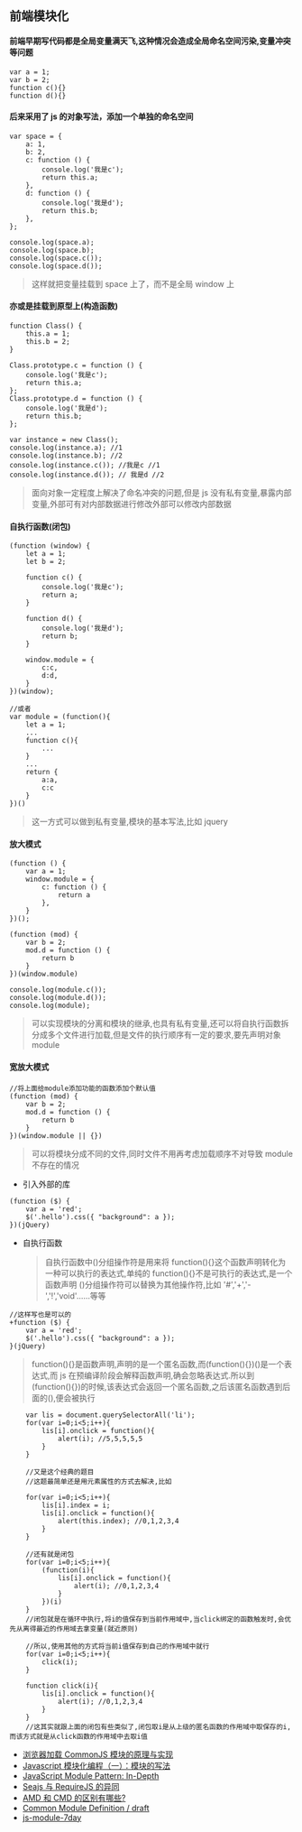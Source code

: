 ## 前端模块化

#### 前端早期写代码都是全局变量满天飞,这种情况会造成全局命名空间污染,变量冲突等问题

```
var a = 1;
var b = 2;
function c(){}
function d(){}
```

#### 后来采用了 js 的对象写法，添加一个单独的命名空间

```
var space = {
    a: 1,
    b: 2,
    c: function () {
        console.log('我是c');
        return this.a;
    },
    d: function () {
        console.log('我是d');
        return this.b;
    },
};

console.log(space.a);
console.log(space.b);
console.log(space.c());
console.log(space.d());
```

> 这样就把变量挂载到 space 上了，而不是全局 window 上

#### 亦或是挂载到原型上(构造函数)

```
function Class() {
    this.a = 1;
    this.b = 2;
}

Class.prototype.c = function () {
    console.log('我是c');
    return this.a;
};
Class.prototype.d = function () {
    console.log('我是d');
    return this.b;
};

var instance = new Class();
console.log(instance.a); //1
console.log(instance.b); //2
console.log(instance.c()); //我是c //1
console.log(instance.d()); // 我是d //2
```

> 面向对象一定程度上解决了命名冲突的问题,但是 js 没有私有变量,暴露内部变量,外部可有对内部数据进行修改外部可以修改内部数据

#### 自执行函数(闭包)

```
(function (window) {
    let a = 1;
    let b = 2;

    function c() {
        console.log('我是c');
        return a;
    }

    function d() {
        console.log('我是d');
        return b;
    }

    window.module = {
        c:c,
        d:d,
    }
})(window);

//或者
var module = (function(){
    let a = 1;
    ...
    function c(){
        ...
    }
    ...
    return {
        a:a,
        c:c
    }
})()
```

> 这一方式可以做到私有变量,模块的基本写法,比如 jquery

#### 放大模式

```
(function () {
    var a = 1;
    window.module = {
        c: function () {
            return a
        },
    }
})();

(function (mod) {
    var b = 2;
    mod.d = function () {
        return b
    }
})(window.module)

console.log(module.c());
console.log(module.d());
console.log(module);
```

> 可以实现模块的分离和模块的继承,也具有私有变量,还可以将自执行函数拆分成多个文件进行加载,但是文件的执行顺序有一定的要求,要先声明对象 module

#### 宽放大模式

```
//将上面给module添加功能的函数添加个默认值
(function (mod) {
    var b = 2;
    mod.d = function () {
        return b
    }
})(window.module || {})
```

> 可以将模块分成不同的文件,同时文件不用再考虑加载顺序不对导致 module 不存在的情况

- 引入外部的库

```
(function ($) {
    var a = 'red';
    $('.hello').css({ "background": a });
})(jQuery)
```

- 自执行函数
  > 自执行函数中()分组操作符是用来将 function(){}这个函数声明转化为一种可以执行的表达式,单纯的 function(){}不是可执行的表达式,是一个函数声明
  > ()分组操作符可以替换为其他操作符,比如 '#','+','-','!','void'......等等

```
//这样写也是可以的
+function ($) {
    var a = 'red';
    $('.hello').css({ "background": a });
}(jQuery)
```

> function(){}是函数声明,声明的是一个匿名函数,而(function(){})()是一个表达式,而 js 在预编译阶段会解释函数声明,确会忽略表达式.所以到(function(){})的时候,该表达式会返回一个匿名函数,之后该匿名函数遇到后面的(),便会被执行

```
    var lis = document.querySelectorAll('li');
    for(var i=0;i<5;i++){
        lis[i].onclick = function(){
            alert(i); //5,5,5,5,5
        }
    }

    //又是这个经典的题目
    //这题最简单还是用元素属性的方式去解决,比如

    for(var i=0;i<5;i++){
        lis[i].index = i;
        lis[i].onclick = function(){
            alert(this.index); //0,1,2,3,4
        }
    }

    //还有就是闭包
    for(var i=0;i<5;i++){
        (function(i){
            lis[i].onclick = function(){
                alert(i); //0,1,2,3,4
            }
        })(i)
    }
    //闭包就是在循环中执行,将i的值保存到当前作用域中,当click绑定的函数触发时,会优先从离得最近的作用域去拿变量(就近原则)

    //所以,使用其他的方式将当前i值保存到自己的作用域中就行
    for(var i=0;i<5;i++){
        click(i);
    }

    function click(i){
        lis[i].onclick = function(){
            alert(i); //0,1,2,3,4
        }
    }
    //这其实就跟上面的闭包有些类似了,闭包取i是从上级的匿名函数的作用域中取保存的i,而该方式就是从click函数的作用域中去取i值
```

- [浏览器加载 CommonJS 模块的原理与实现](http://www.ruanyifeng.com/blog/2015/05/commonjs-in-browser.html)
- [Javascript 模块化编程（一）：模块的写法](http://www.ruanyifeng.com/blog/2012/10/javascript_module.html)
- [JavaScript Module Pattern: In-Depth](http://www.adequatelygood.com/JavaScript-Module-Pattern-In-Depth.html)
- [Seajs 与 RequireJS 的异同](https://github.com/seajs/seajs/issues/277)
- [AMD 和 CMD 的区别有哪些?](https://www.zhihu.com/question/20351507)
- [Common Module Definition / draft](https://github.com/cmdjs/specification/blob/master/draft/module.md)
- [js-module-7day](http://huangxuan.me/js-module-7day)
